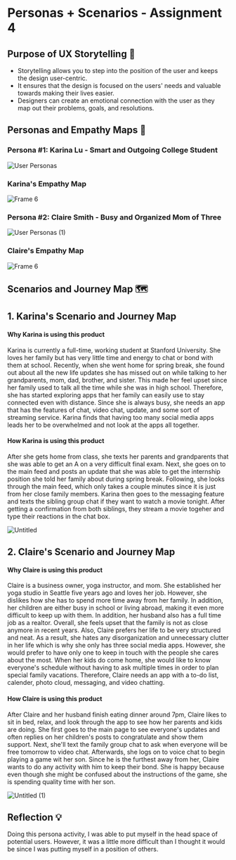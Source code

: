 
# Personas + Scenarios - Assignment 4
## Purpose of UX Storytelling 📖
* Storytelling allows you to step into the position of the user and keeps the design user-centric.
* It ensures that the design is focused on the users' needs and valuable towards making their lives easier.
* Designers can create an emotional connection with the user as they map out their problems, goals, and resolutions.

## Personas and Empathy Maps 👥
### Persona #1: Karina Lu - Smart and Outgoing College Student
![User Personas](https://user-images.githubusercontent.com/119825654/235575062-1217294a-1e25-4526-88e2-9aab59929787.jpg)

### Karina's Empathy Map 
![Frame 6](https://user-images.githubusercontent.com/119825654/235593821-f6e848be-cfd5-4e6c-ba1e-900045bd1d16.png)

### Persona #2: Claire Smith - Busy and Organized Mom of Three
![User Personas (1)](https://user-images.githubusercontent.com/119825654/235575243-2fbb844e-f92b-4cf9-9ecd-3569ebc9fbae.jpg)

### Claire's Empathy Map
![Frame 6](https://user-images.githubusercontent.com/119825654/235576884-74c4b1a1-9cb4-4fd7-8830-38a1931566d7.jpg)

## Scenarios and Journey Map 🗺

## 1. Karina's Scenario and Journey Map
#### Why Karina is using this product

Karina is currently a full-time, working student at Stanford University. She loves her family but has very little time and energy to chat or bond with them at school. Recently, when she went home for spring break, she found out about all the new life updates she has missed out on while talking to her grandparents, mom, dad, brother, and sister. This made her feel upset since her family used to talk all the time while she was in high school. Therefore, she has started exploring apps that her family can easily use to stay connected even with distance. Since she is always busy, she needs an app that has the features of chat, video chat, update, and some sort of streaming service. Karina finds that having too many social media apps leads her to be overwhelmed and not look at the apps all together.

#### How Karina is using this product

After she gets home from class, she texts her parents and grandparents that she was able to get an A on a very difficult final exam. Next, she goes on to the main feed and posts an update that she was able to get the internship position she told her family about during spring break. Following, she looks through the main feed, which only takes a couple minutes since it is just from her close family members. Karina then goes to the messaging feature and texts the sibling group chat if they want to watch a movie tonight. After getting a confirmation from both siblings, they stream a movie togeher and type their reactions in the chat box. 

![Untitled](https://user-images.githubusercontent.com/119825654/235614480-61696c3d-b270-4b50-ab60-2e80708b0c6f.png)

## 2. Claire's Scenario and Journey Map
#### Why Claire is using this product

Claire is a business owner, yoga instructor, and mom. She established her yoga studio in Seattle five years ago and loves her job. However, she dislikes how she has to spend more time away from her family. In addition, her children are either busy in school or living abroad, making it even more difficult to keep up with them. In addition, her husband also has a full time job as a realtor. Overall, she feels upset that the family is not as close anymore in recent years. Also, Claire prefers her life to be very structured and neat. As a result, she hates any disorganization and unnecessary clutter in her life which is why she only has three social media apps. However, she would prefer to have only one to keep in touch with the people she cares about the most. When her kids do come home, she would like to know everyone's schedule without having to ask multiple times in order to plan special family vacations. Therefore, Claire needs an app with a to-do list, calender, photo cloud, messaging, and video chatting. 

#### How Claire is using this product

After Claire and her husband finish eating dinner around 7pm, Claire likes to sit in bed, relax, and look through the app to see how her parents and kids are doing. She first goes to the main page to see everyone's updates and often replies on her children's posts to congratulate and show them support. Next, she'll text the family group chat to ask when everyone will be free tomorrow to video chat. Afterwards, she logs on to voice chat to begin playing a game wit her son. Since he is the furthest away from her, Claire wants to do any activity with him to keep their bond. She is happy because even though she might be confused about the instructions of the game, she is spending quality time with her son. 

![Untitled (1)](https://user-images.githubusercontent.com/119825654/235623176-f3913633-06d9-4e31-b9d0-2441aedd4f61.png)

## Reflection 💡
Doing this persona activity, I was able to put myself in the head space of potential users. However, it was a little more difficult than I thought it would be since I was putting myself in a position of others. 
